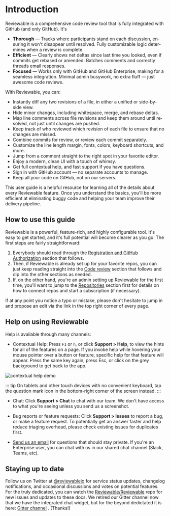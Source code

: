 # Introduction

Reviewable is a comprehensive code review tool that is fully integrated with GitHub (and only GitHub).  It's

* **Thorough** — Tracks where par­tic­i­pants stand on each dis­cus­sion, en­sur­ing it won't dis­ap­pear un­til re­solved. Fully cus­tomiz­able logic de­ter­mines when a re­view is com­plete.
* **Efficient** — Clearly shows net deltas since last time you looked, even if com­mits get re­based or amended. Batches com­ments and cor­rectly threads email re­sponses.
* **Fo­cused** — Works only with GitHub and GitHub En­ter­prise, mak­ing for a seam­less in­te­gra­tion. Min­i­mal ad­min busy­work, no ex­tra fluff — just awe­some code re­views.

With Reviewable, you can:

* In­stantly diff any two re­vi­sions of a file, in either a uni­fied or side-by-side view.
* Hide mi­nor changes, including white­space, merge, and re­base deltas.
* Map line com­ments across file re­vi­sions and keep them around un­til re­solved, not just un­til changes are pushed.
* Keep track of who re­viewed which re­vi­sion of each file to ensure that no changes are missed.
* Com­bine com­mits for review, or re­view each commit separately.
* Cus­tomize the line length mar­gin, fonts, col­ors, key­board short­cuts, and more.
* Jump from a com­ment straight to the right spot in your fa­vorite ed­i­tor.
* Enjoy a mod­ern, clean UI with a touch of whimsy.
* Get full con­tex­tual help, and fast sup­port if you have ques­tions.
* Sign in with GitHub ac­count — no sep­a­rate ac­counts to man­age.
* Keep all your code on GitHub, not on our servers.

This user guide is a helpful resource for learning all of the details about every Reviewable feature. Once you understand the basics, you'll be more efficient at eliminating buggy code and helping your team improve their delivery pipeline.

## How to use this guide

Reviewable is a powerful, feature-rich, and highly configurable tool. It's easy to get started, and it's full potential will become clearer as you go. The first steps are fairly straightforward:

1. Everybody should read through the [Registration and GitHub Authorization](registration.md) section that follows.
2. Then, if Reviewable is already set up for your favorite repos, you can just keep reading straight into the [Code review](reviews.md) section that follows and dip into the other sections as needed.
3. If, on the other hand, you're an admin setting up Reviewable for the first time, you'll want to jump to the [Repositories](repositories.md) section first for details on how to connect repos and start a subscription (if necessary).

If at any point you notice a typo or mistake, please don't hesitate to jump in and propose an edit via the link in the top right corner of every page.

## Help on using Reviewable

Help is available through many channels:

* Contextual Help: Press `F1` or `h`, or click **Support > Help**, to view the hints for all of the features on a page. If you invoke help while hovering your mouse pointer over a button or feature, specific help for that feature will appear.  Press the same key again, press Esc, or click on the grey background to get back to the app.

![contextual help demo](images/contextual_help.gif)

::: tip
On tablets and other touch devices with no convenient keyboard, tap the question mark icon in the bottom-right corner of the screen instead.
:::

* Chat: Click **Support > Chat** to chat with our team. We don't have access to what you're seeing unless you send us a screenshot.

* Bug reports or feature requests: Click **Support > Issues** to report a bug, or make a feature request. To potentially get an answer faster and help reduce triaging overhead, please check existing issues for duplicates first.

* [Send us an email](mailto:support@reviewable.io) for questions that should stay private. If you're an Enterprise user, you can chat with us in our shared chat channel (Slack, Teams, etc).

## Staying up to date

Follow us on Twitter at [@reviewableio](https://twitter.com/reviewableio) for service status updates, changelog notifications, and occasional discussions and votes on potential features.  For the truly dedicated, you can watch the [Reviewable/Reviewable](https://github.com/reviewable/reviewable) repo for new issues and updates to these docs. We retired our Gitter channel now that we have the integrated chat widget, but for the beyond dedictated it is here: [Gitter channel](https://gitter.im/Reviewable/Reviewable) .  (Thanks!)
